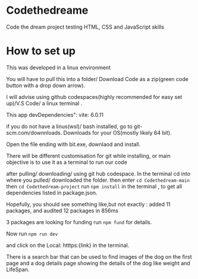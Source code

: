 # Codethedreame
Code the dream project testing HTML, CSS and JavaScript skills

# How to set up

This was developed in a linux environment

You will have to pull this into a folder/ Download Code as a zip(green code button with a drop down arrow).

I will advise using github codespaces(highly recommended for easy set up)/V.S Code/ a linux terminal .

This app devDependencies":
    vite: 6.0.11
    
if you do not have a linus(wsl)/ bash installed, go to git-scm.com/downnloads. Downloads for your OS(mostly likely 64 bit).

Open the file ending with bit.exe, downlaod and install.

There will be different customisation for git while installing, or main objective is to use it as a terminal to run our code

after pulling/ downloading/ using git hub codespace.
In the terminal
cd into where you pulled/ downloaded the folder. then
 enter `cd Codethedream-main`
 then `cd Codethedream-project`
 run `npm install` in the terminal , to get all dependencies listed in package.json.

Hopefully, you should see something like,but not exactly :
added 11 packages, and audited 12 packages in 856ms

3 packages are looking for funding
  run `npm fund` for details.

  Now run `npm run dev`

  and click on the  Local: htttps:{link} in the terminal.

  There is a search bar that can be used to find images of the dog on the first page and a dog details page showing the details of the dog like weight and LifeSpan.


